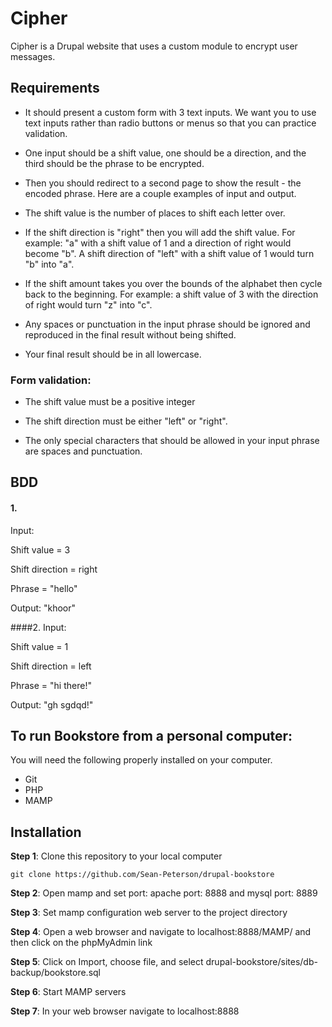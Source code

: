 # Cipher

Cipher is a Drupal website that uses a custom module to encrypt user messages.

## Requirements

* It should present a custom form with 3 text inputs. We want you to use text inputs rather than radio buttons or menus so that you can practice validation.

* One input should be a shift value, one should be a direction, and the third should be the phrase to be encrypted.

* Then you should redirect to a second page to show the result - the encoded phrase. Here are a couple examples of input and output.

* The shift value is the number of places to shift each letter over.

* If the shift direction is "right" then you will add the shift value. For example: "a" with a shift value of 1 and a direction of right would become "b". A shift direction of "left" with a shift value of 1 would turn "b" into "a".

* If the shift amount takes you over the bounds of the alphabet then cycle back to the beginning. For example: a shift value of 3 with the direction of right would turn "z" into "c".

* Any spaces or punctuation in the input phrase should be ignored and reproduced in the final result without being shifted.

* Your final result should be in all lowercase.


### Form validation:

* The shift value must be a positive integer

* The shift direction must be either "left" or "right".

* The only special characters that should be allowed in your input phrase are spaces and punctuation.

## BDD

#### 1.
Input:

Shift value = 3

Shift direction = right

Phrase = "hello"

Output:
"khoor"

####2.
Input:

Shift value = 1

Shift direction = left

Phrase = "hi there!"

Output:
"gh sgdqd!"

## To run Bookstore from a personal computer:

You will need the following properly installed on your computer.

* Git
* PHP
* MAMP

## Installation

**Step 1**: Clone this repository to your local computer

```console
git clone https://github.com/Sean-Peterson/drupal-bookstore
```

**Step 2**: Open mamp and set port: apache port: 8888 and mysql port: 8889

**Step 3**: Set mamp configuration web server to the project directory

**Step 4**: Open a web browser and navigate to localhost:8888/MAMP/ and then click on the phpMyAdmin link

**Step 5**: Click on Import, choose file, and select drupal-bookstore/sites/db-backup/bookstore.sql

**Step 6**: Start MAMP servers

**Step 7**: In your web browser navigate to localhost:8888
